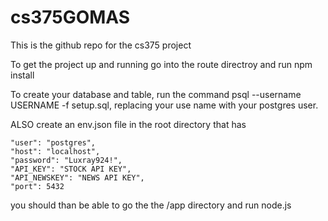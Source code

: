 # cs375GOMAS
This is the github repo for the cs375 project

To get the project up and running
go into the route directroy and run 
npm install

To create your database and table, run the command psql --username USERNAME -f setup.sql, replacing your use name with your postgres user.

ALSO create an env.json file in the root directory that has

	"user": "postgres",
	"host": "localhost",
	"password": "Luxray924!",
	"API_KEY": "STOCK API KEY",
	"API_NEWSKEY": "NEWS API KEY",
	"port": 5432

you should than be able to go the the /app directory
and run node.js